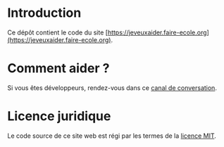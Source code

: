 # Introduction

Ce dépôt contient le code du site
[https://jeveuxaider.faire-ecole.org](https://jeveuxaider.faire-ecole.org).

# Comment aider ?

Si vous êtes développeurs, rendez-vous dans ce [canal de conversation](https://chat.faire-ecole.org/channel/tech-room).

# Licence juridique

Le code source de ce site web est régi par les termes de la [licence MIT](https://github.com/Continuite-Pedagogique/www/blob/master/LICENSE).
